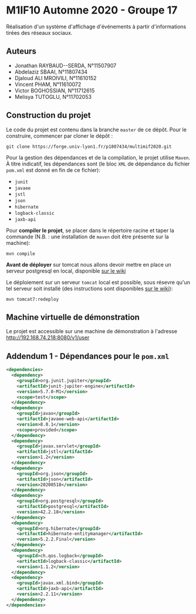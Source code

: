 # M1IF10 Automne 2020 - Groupe 17

Réalisation  d'un système d'affichage d'événements à partir d'informations tirées des réseaux sociaux.

## Auteurs

- Jonathan RAYBAUD--SERDA, N°11507907
- Abdelaziz SBAAI, N°11807434
- Djaloud ALI MROIVILI, N°11610152
- Vincent PHAM, N°11610072
- Victor BOGHOSSIAN, N°11712615
- Melisya TUTOGLU, N°11702053

## Construction du projet

Le code du projet est contenu dans la branche `master` de ce dépôt. Pour le construire, commencer par cloner le dépôt :

```shell
git clone https://forge.univ-lyon1.fr/p1807434/multimif2020.git
```

Pour la gestion des dépendances et de la compilation, le projet utilise `Maven`. À titre indicatif, les dépendances sont (le bloc `XML` de dépendance du fichier `pom.xml` est donné en fin de ce fichier):
- `junit`
- `javaee`
- `jstl`
- `json`
- `hibernate`
- `logback-classic`
- `jaxb-api`

Pour **compiler le projet**, se placer dans le répertoire racine et taper la commande (N.B. : une installation de `maven` doit être présente sur la machine):

```shell
mvn compile
```

**Avant de déployer** sur tomcat nous allons devoir mettre en place un serveur postgresql en local, disponible [sur le wiki](../wikis/tutos/PostgreSQL)

Le déploiement sur un serveur `tomcat` local est possible, sous résevre qu'un tel serveur soit installé (des instructions sont disponibles [sur le wiki](../wikis/tutos/tomcatLocal)):

```shell
mvn tomcat7:redeploy
```


## Machine virtuelle de démonstration

Le projet est accessible sur une machine de démonstration à l'adresse http://192.168.74.218:8080/v1/user

## Addendum 1 - Dépendances pour le `pom.xml`

```xml
<dependencies>
  <dependency>
    <groupId>org.junit.jupiter</groupId>
    <artifactId>junit-jupiter-engine</artifactId>
    <version>5.7.0-M1</version>
    <scope>test</scope>
  </dependency>
  <dependency>
    <groupId>javax</groupId>
    <artifactId>javaee-web-api</artifactId>
    <version>8.0.1</version>
    <scope>provided</scope>
  </dependency>
  <dependency>
    <groupId>javax.servlet</groupId>
    <artifactId>jstl</artifactId>
    <version>1.2</version>
  </dependency>
  <dependency>
    <groupId>org.json</groupId>
    <artifactId>json</artifactId>
    <version>20200518</version>
  </dependency>
  <dependency>
    <groupId>org.postgresql</groupId>
    <artifactId>postgresql</artifactId>
    <version>42.2.18</version>
  </dependency>
  <dependency>
    <groupId>org.hibernate</groupId>
    <artifactId>hibernate-entitymanager</artifactId>
    <version>5.2.2.Final</version>
  </dependency>
  <dependency>
    <groupId>ch.qos.logback</groupId>
    <artifactId>logback-classic</artifactId>
    <version>1.1.2</version>
  </dependency>
  <dependency>
    <groupId>javax.xml.bind</groupId>
    <artifactId>jaxb-api</artifactId>
    <version>2.2.11</version>
  </dependency>
</dependencies>
```
